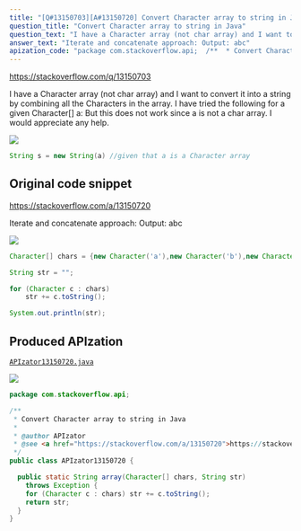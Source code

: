 ```yaml
---
title: "[Q#13150703][A#13150720] Convert Character array to string in Java"
question_title: "Convert Character array to string in Java"
question_text: "I have a Character array (not char array) and I want to convert it into a string by combining all the Characters in the array. I have tried the following for a given Character[] a: But this does not work since a is not a char array. I would appreciate any help."
answer_text: "Iterate and concatenate approach: Output: abc"
apization_code: "package com.stackoverflow.api;  /**  * Convert Character array to string in Java  *  * @author APIzator  * @see <a href=\"https://stackoverflow.com/a/13150720\">https://stackoverflow.com/a/13150720</a>  */ public class APIzator13150720 {    public static String array(Character[] chars, String str)     throws Exception {     for (Character c : chars) str += c.toString();     return str;   } }"
---
```


https://stackoverflow.com/q/13150703

I have a Character array (not char array) and I want to convert it into a string by combining all the Characters in the array.
I have tried the following for a given Character[] a:
But this does not work since a is not a char array. I would appreciate any help.


<div class="code-logo"><img src="/stackoverflow.png" /></div>

```java
String s = new String(a) //given that a is a Character array
```


## Original code snippet

https://stackoverflow.com/a/13150720

Iterate and concatenate approach:
Output:
abc

<div class="code-logo"><img src="/stackoverflow.png" /></div>

```java
Character[] chars = {new Character('a'),new Character('b'),new Character('c')};

String str = "";

for (Character c : chars)
    str += c.toString();

System.out.println(str);
```

## Produced APIzation

[`APIzator13150720.java`](https://github.com/pasqualesalza/apization-temp/raw/main/data/search/APIzator13150720.java)

<div class="code-logo"><img src="/apizator.png" /></div>

```java
package com.stackoverflow.api;

/**
 * Convert Character array to string in Java
 *
 * @author APIzator
 * @see <a href="https://stackoverflow.com/a/13150720">https://stackoverflow.com/a/13150720</a>
 */
public class APIzator13150720 {

  public static String array(Character[] chars, String str)
    throws Exception {
    for (Character c : chars) str += c.toString();
    return str;
  }
}

```